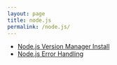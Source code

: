 ```yaml
---
layout: page
title: node.js
permalink: /node.js/
---
```


- [Node.js Version Manager Install](https://whitelife.github.io/node/js/2017/02/13/Node.js-Install.html)
- [Node.js Error Handling](https://whitelife.github.io/node/js/2017/02/22/Node.js-ErrorHandling.html)

